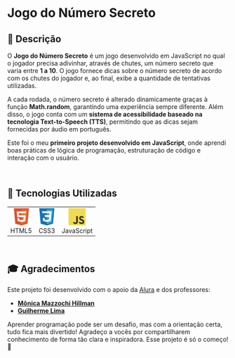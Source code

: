 # Jogo do Número Secreto

## 📌 Descrição

O **Jogo do Número Secreto** é um jogo desenvolvido em JavaScript no qual o jogador precisa adivinhar, através de chutes, um número secreto que varia entre **1 a 10**. O jogo fornece dicas sobre o número secreto de acordo com os chutes do jogador e, ao final, exibe a quantidade de tentativas utilizadas.

A cada rodada, o número secreto é alterado dinamicamente graças à função **Math.random**, garantindo uma experiência sempre diferente. Além disso, o jogo conta com um **sistema de acessibilidade baseado na tecnologia Text-to-Speech (TTS)**, permitindo que as dicas sejam fornecidas por áudio em português.

Este foi o meu **primeiro projeto desenvolvido em JavaScript**, onde aprendi boas práticas de lógica de programação, estruturação de código e interação com o usuário.

<br>

## 🚀 Tecnologias Utilizadas

<p align="left">
  <table>
    <tr>
      <td align="center">
        <a href="https://developer.mozilla.org/pt-BR/docs/Web/HTML" target="_blank">
          <img src="https://raw.githubusercontent.com/devicons/devicon/master/icons/html5/html5-original.svg" alt="HTML5" width="40" height="40"/>
        </a>
        <br>HTML5
      </td>
      <td align="center">
        <a href="https://developer.mozilla.org/pt-BR/docs/Web/CSS" target="_blank">
          <img src="https://raw.githubusercontent.com/devicons/devicon/master/icons/css3/css3-original.svg" alt="CSS3" width="40" height="40"/>
        </a>
        <br>CSS3
      </td>
      <td align="center">
        <a href="https://developer.mozilla.org/pt-BR/docs/Web/JavaScript" target="_blank">
          <img src="https://raw.githubusercontent.com/devicons/devicon/master/icons/javascript/javascript-original.svg" alt="JavaScript" width="40" height="40"/>
        </a>
        <br>JavaScript
      </td>
    </tr>
  </table>
</p>

<br>

## 🎓 Agradecimentos

Este projeto foi desenvolvido com o apoio da [Alura](https://www.alura.com.br) e dos professores:

- **[Mônica Mazzochi Hillman](https://www.linkedin.com/in/monicamhillman/)**
- **[Guilherme Lima](https://www.linkedin.com/in/guilherme-lima-developer/)**

Aprender programação pode ser um desafio, mas com a orientação certa, tudo fica mais divertido! Agradeço a vocês por compartilharem conhecimento de forma tão clara e inspiradora. Esse projeto é só o começo! 🚀

